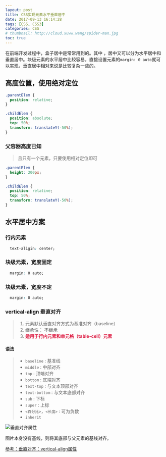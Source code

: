 ```yaml
---
layout: post
title: CSS实现元素水平垂直居中
date: 2017-09-13 16:14:28
tags: [CSS, CSS3]
categories: CSS
# thumbnail: http://cloud.xuww.wang/spider-man.jpg
toc: true
---
```


在前端开发过程中，盒子居中是常常用到的。其中 ，居中又可以分为水平居中和垂直居中。块级元素的水平居中比较容易，直接设置元素的```margin: 0 auto```就可以实现，垂直居中相对来说是比较复杂一些的。

<!-- more -->
## 高度位置，使用绝对定位

```css
.parentElem {
  position: relative;
}

.childElem {
  position: absolute;
  top: 50%;
  transform: translateY(-50%);
}
```

### 父容器高度已知

> 且只有一个元素，只要使用相对定位即可

```css
.parentElem {
  height: 200px;
}

.childElem {
  position: relative;
  top: 50%;
  transform: translateY(-50%);
}
```

## 水平居中方案
### 行内元素
```css
  text-aligin: center;
```
### 块级元素，宽度固定
```css
  margin: 0 auto;
```
### 块级元素，宽度不定
```css
  margin: 0 auto;
```

### vertical-align 垂直对齐

> 1. 元素默认垂直对齐方式为基准对齐（baseline）
> 2. 继承性： 不继承
> 3. **<font color="#DC143C">适用于行内元素和单元格（table-cell）元素</font>**

#### 语法

> * ```baseline``` : 基准线
> * ```middle``` : 中部对齐
> * ```top``` : 顶端对齐
> * ```bottom``` : 底端对齐
> * ```text-top``` : 与文本顶部对齐
> * ```text-bottom``` : 与文本底部对齐
> * ```sub``` : 下标
> * ```super``` : 上标
> * ```<百分比>```，```<长度>``` : 可为负数
> * ```inherit```

![垂直对齐属性](http://cloud.xuww.wang/vertial-align.gif)

图片本身没有基线，则将其底部与父元素的基线对齐。

[参考：垂直对齐：vertical-align属性](http://www.ddcat.net/blog/?p=233#)



